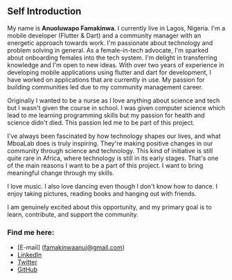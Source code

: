 ## Self Introduction

My name is **Anuoluwapo Famakinwa**. I currently live in Lagos, Nigeria. I'm a mobile developer (Flutter & Dart) and a community manager with an energetic approach towards work. I'm passionate about technology and problem solving in general. As a female-in-tech advocate, I'm sparked about onboarding females into the tech system. I'm delight in transferring knowledge and I'm open to new ideas.
With over two years of experience in  developing mobile applications using flutter and dart for development, I have worked on applications that are currently in use.
My passion for building communities led due to my community management career.


Originally I wanted to be a nurse as I love anything about science and tech but I wasn't given the course in school. I was given computer science which lead to me learning programming skills but my passion for health and science didn't died. This passion led me to be part of this project.

I've always been fascinated by how technology shapes our lives, and what MboaLab does is truly inspiring. They're making positive changes in our community through science and technology. This kind of initiative is still quite rare in Africa, where technology is still in its early stages. That's one of the main reasons I want to be a part of this project. I want to bring meaningful change through my skills.

I love music. I also love dancing even though I don't know how to dance.
I enjoy taking pictures, reading books and hanging out with friends.

I am genuinely excited about this opportunity, and my primary goal is to learn, contribute, and support the community.

### Find me here:
+ [E-mail] (famakinwaanuj@gmail.com)
+ [LinkedIn](https://www.linkedin.com/in/famakinwa-anuoluwapo/) 
+ [Twitter](https://twitter.com/_mercyjae)
+ [GitHub](https://github.com/mercyjae)